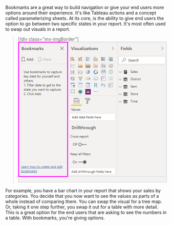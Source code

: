 Bookmarks are a great way to build navigation or give your end users more options around their experience. It's like Tableau actions and a concept called parameterizing sheets. At its core, is the ability to give end users the option to go between two specific states in your report. It's most often used to swap out visuals in a report.

> [!div class="mx-imgBorder"]
> [![With Power BI bookmarks, you capture the currently configured view of a report page, including the filtering and the state of visuals.](../media/power-bi-bookmarks.png)](../media/power-bi-bookmarks.png#lightbox)

For example, you have a bar chart in your report that shows your sales by categories. You decide that you now want to see the values as parts of a whole instead of comparing them. You can swap the visual for a tree map. Or, taking it one step further, you swap it out for a table with more detail. This is a great option for the end users that are asking to see the numbers in a table. With bookmarks, you're giving options.